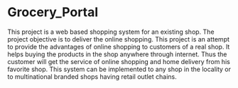 # Grocery_Portal

This project is a web based shopping system for an existing shop. The project objective is to deliver the online shopping. This project is an attempt to provide the advantages of online shopping to customers of a real shop. It helps buying the products in the shop anywhere through internet. Thus the customer will get the service of online shopping and home delivery from his favorite shop. This system can be implemented to any shop in the locality or to multinational branded shops having retail outlet chains.
